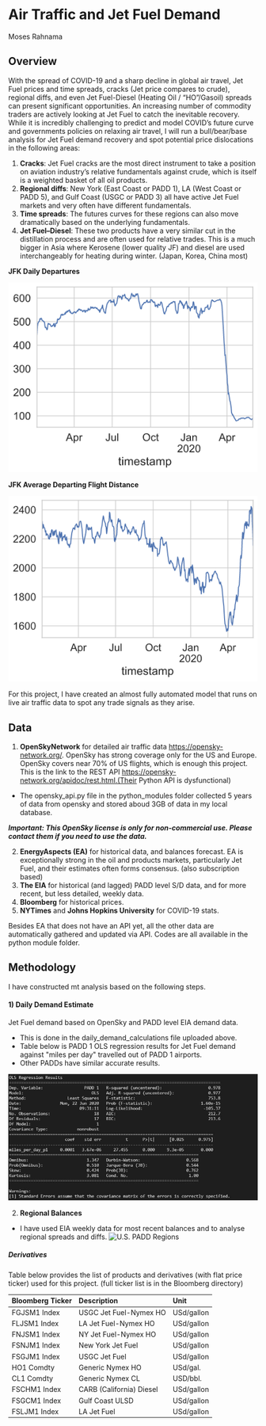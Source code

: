 # Air Traffic and Jet Fuel Demand
Moses Rahnama

## Overview
With the spread of COVID-19 and a sharp decline in global air travel, Jet Fuel prices and time spreads, cracks (Jet price compares to crude), regional diffs, and even Jet Fuel-Diesel (Heating Oil / “HO”/Gasoil) spreads can present significant opportunities.
An increasing number of commodity traders are actively looking at Jet Fuel to catch the inevitable recovery. While it is incredibly challenging to predict and model COVID’s future curve and governments policies on relaxing air travel, I will run a bull/bear/base analysis for Jet Fuel demand recovery and spot potential price dislocations in the following areas:
1) **Cracks**: Jet Fuel cracks are the most direct instrument to take a position on aviation industry’s relative fundamentals against crude, which is itself is a weighted basket of all oil products.
2) **Regional diffs**: New York (East Coast or PADD 1), LA (West Coast or PADD 5), and Gulf Coast (USGC or PADD 3) all have active Jet Fuel markets and very often have different fundamentals.
3) **Time spreads**: The futures curves for these regions can also move dramatically based on the underlying fundamentals. 
4) **Jet Fuel–Diesel**: These two products have a very similar cut in the distillation process and are often used for relative trades. This is a much bigger in Asia where Kerosene (lower quality JF) and diesel are used interchangeably for heating during winter. (Japan, Korea, China most) 


**JFK Daily Departures**

![JFK Daily Departures](https://github.com/mucholian/Air-Traffic/blob/master/supporting_data/jfk_daily_departures.png)


**JFK Average Departing Flight Distance**

![JFK Average Departing Flight Distance](https://github.com/mucholian/Air-Traffic/blob/master/supporting_data/jfk_distance.png)


For this project, I have created an almost fully automated model that runs on live air traffic data to spot any trade signals as they arise.

## Data
1) **OpenSkyNetwork** for detailed air traffic data https://opensky-network.org/. OpenSky has strong coverage only for the US and Europe. OpenSky covers near 70% of US flights, which is enough this project. This is the link to the REST API https://opensky-network.org/apidoc/rest.html.(Their Python API is dysfunctional)
- The opensky_api.py file in the python_modules folder collected 5 years of data from opensky and stored aboud 3GB of data in my local database. 

***Important: This OpenSky license is only for non-commercial use. Please contact them if you need to use the data.***

2) **EnergyAspects (EA)** for historical data, and balances forecast. EA is exceptionally strong in the oil and products markets, particularly Jet Fuel, and their estimates often forms consensus. (also subscription based)
3) **The EIA** for historical (and lagged) PADD level S/D data, and for more recent, but less detailed, weekly data.
4) **Bloomberg** for historical prices.
5) **NYTimes** and **Johns Hopkins University** for COVID-19 stats.

Besides EA that does not have an API yet, all the other data are automatically gathered and updated via API. Codes are all available in the python module folder.

## Methodology
I have constructed mt analysis based on the following steps.
#### 1) Daily Demand Estimate
Jet Fuel demand based on OpenSky and PADD level EIA demand data.
- This is done in the daily_demand_calculations file uploaded above.
- Table below is PADD 1 OLS regression results for Jet Fuel demand against "miles per day" travelled out of PADD 1 airports.
- Other PADDs have similar accurate results.

![PADD 1 OLS Regression Results](https://github.com/mucholian/Air-Traffic/blob/master/supporting_data/padd1_ols.JPG)


2) **Regional Balances**
- I have used EIA weekly data for most recent balances and to analyse regional spreads and diffs.
![U.S. PADD Regions](https://www.eia.gov/petroleum/gasdiesel/images/paddmap-gas-m2.png)

##### Derivatives
Table below provides the list of products and derivatives (with flat price ticker) used for this project. (full ticker list is in the Bloomberg directory)

| Bloomberg Ticker | Description | Unit |
| :---         | :---  | :--- |
| FGJSM1 Index | USGC Jet Fuel-Nymex HO | USd/gallon |
| FLJSM1 Index | LA Jet Fuel-Nymex HO | USd/gallon |
| FNJSM1 Index | NY Jet Fuel-Nymex HO | USd/gallon |
| FSNJM1 Index | New York Jet Fuel | USd/gallon |
| FSGJM1 Index | USGC Jet Fuel | USd/gallon |
| HO1 Comdty | Generic Nymex HO | USd/gal. |
| CL1 Comdty | Generic Nymex CL | USD/bbl. |
| FSCHM1 Index |CARB (California) Diesel | USd/gallon |
| FSGCM1 Index |Gulf Coast ULSD | USd/gallon |
| FSLJM1 Index | LA Jet Fuel | USd/gallon |
